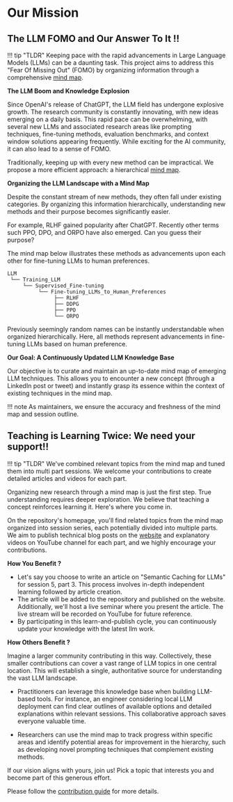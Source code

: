 # Our Mission

## The LLM FOMO and Our Answer To It !!

!!! tip "TLDR"
     Keeping pace with the rapid advancements in Large Language Models (LLMs) can be a daunting task. This project aims to address this "Fear Of Missing Out" (FOMO) by organizing information through a comprehensive [mind map](https://xmind.works/share/cmFNh1uK?xid=SjTLV1U0).

**The LLM Boom and Knowledge Explosion**

Since OpenAI's release of ChatGPT, the LLM field has undergone explosive growth. The research community is constantly innovating, with new ideas emerging on a daily basis. This rapid pace can be overwhelming, with several new LLMs and associated research areas like prompting techniques, fine-tuning methods, evaluation benchmarks, and context window solutions appearing frequently. While exciting for the AI community, it can also lead to a sense of FOMO. 

Traditionally, keeping up with every new method can be impractical. We propose a more efficient approach: a hierarchical [mind map](https://xmind.works/share/cmFNh1uK?xid=SjTLV1U0).

**Organizing the LLM Landscape with a Mind Map**

Despite the constant stream of new methods, they often fall under existing categories. By organizing this information hierarchically, understanding new methods and their purpose becomes significantly easier.

For example, RLHF gained popularity after ChatGPT. Recently other terms such PPO, DPO, and ORPO have also emerged. Can you guess their purpose?

The mind map below illustrates these methods as advancements upon each other for fine-tuning LLMs to human preferences.

```
LLM
 └── Training_LLM
     └── Supervised_Fine-tuning
          └── Fine-tuning_LLMs_to_Human_Preferences
               ├── RLHF
               ├── DDPG
               ├── PPO
               └── ORPO

```

Previously seemingly random names can be instantly understandable when organized hierarchically. Here, all methods represent advancements in fine-tuning LLMs based on human preference.

**Our Goal: A Continuously Updated LLM Knowledge Base**

Our objective is to curate and maintain an up-to-date mind map of emerging LLM techniques. This allows you to encounter a new concept (through a LinkedIn post or tweet) and instantly grasp its essence within the context of existing techniques in the mind map.

!!! note
     As maintainers, we ensure the accuracy and freshness of the mind map and session outline.

## **Teaching is Learning Twice: We need your support!!**

!!! tip "TLDR"
     We've combined relevant topics from the mind map and tuned them into multi part sessions. We welcome your contributions to create detailed articles and videos for each part.

Organizing new research through a mind map is just the first step. True understanding requires deeper exploration. We believe that teaching a concept reinforces learning it. Here's where you come in.

On the repository's homepage, you'll find related topics from the mind map organized into session series, each potentially divided into multiple parts. We aim to publish technical blog posts on the [website](https://infocusp.github.io/llm_seminar_series/) and explanatory videos on YouTube channel for each part, and we highly encourage your contributions.

**How You Benefit ?**

* Let's say you choose to write an article on "Semantic Caching for LLMs" for session 5, part 3. This process involves in-depth independent learning followed by article creation. 
* The article will be added to the repository and published on the website. Additionally, we'll host a live seminar where you present the article. The live stream will be recorded on YouTube for future reference. 
* By participating in this learn-and-publish cycle, you can continuously update your knowledge with the latest llm work.

**How Others Benefit ?**

Imagine a larger community contributing in this way. Collectively, these smaller contributions can cover a vast range of LLM topics in one central location. This will establish a single, authoritative source for understanding the vast LLM landscape.

* Practitioners can leverage this knowledge base when building LLM-based tools. For instance, an engineer considering local LLM deployment can find clear outlines of available options and detailed explanations within relevant sessions. This collaborative approach saves everyone valuable time.

* Researchers can use the mind map to track progress within specific areas and identify potential areas for improvement in the hierarchy, such as developing novel prompting techniques that complement existing methods.

If our vision aligns with yours, join us! Pick a topic that interests you and become part of this generous effort. 

Please follow the [contribution guide](CONTRIBUTION.md) for more details.
